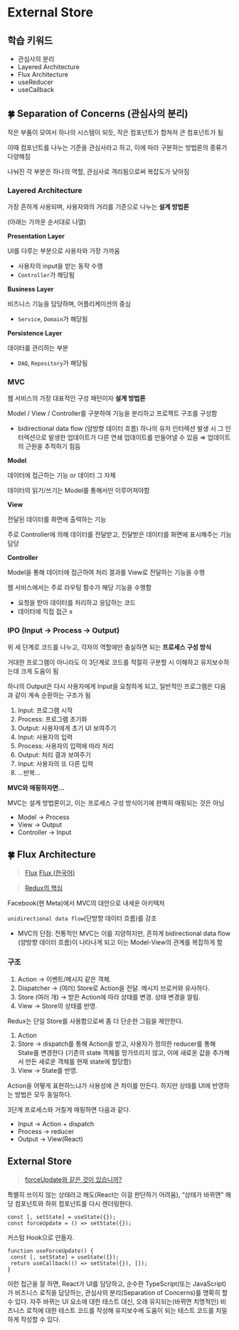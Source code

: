 # External Store

## 학습 키워드

- 관심사의 분리
- Layered Architecture
- Flux Architecture
- useReducer
- useCallback

## 🍀 Separation of Concerns (관심사의 분리)

작은 부품이 모여서 하나의 시스템이 되듯, 작은 컴포넌트가 합쳐저 큰 컴포넌트가 됨

이때 컴포넌트를 나누는 기준을 관심사라고 하고, 이에 따라 구분하는 방법론의 종류가 다양해짐

나눠진 각 부분은 하나의 역할, 관심사로 격리됨으로써 복잡도가 낮아짐

### Layered Architecture

가장 흔하게 사용되며, 사용자와의 거리를 기준으로 나누는 **설계 방법론**

(아래는 가까운 순서대로 나열)

**Presentation Layer**

UI를 다루는 부분으로 사용자와 가장 가까움

- 사용자의 input을 받는 동작 수행
- `Controller`가 해당됨

**Business Layer**

비즈니스 기능을 담당하며, 어플리케이션의 중심

- `Service`, `Domain`가 해당됨

**Persistence Layer**

데이터를 관리하는 부분

- `DAQ`, `Repository`가 해당됨

### MVC

웹 서비스의 가장 대표적인 구성 패턴이자 **설계 방법론**

Model / View / Controller를 구분하여 기능을 분리하고 프로젝트 구조를 구성함

- bidirectional data flow (양방향 데이터 흐름)
    하나의 유저 인터렉션 발생 시 그 인터렉션으로 발생한 업데이트가 다른 연쇄 업데이트를 만들어낼 수 있음 ⇒ 업데이트의 근원을 추적하기 힘듬

**Model**

데이터에 접근하는 기능 or 데이터 그 자체

데이터의 읽기/쓰기는 Model를 통해서만 이루어져야함

**View**

전달된 데이터를 화면에 출력하는 기능

주로 Controller에 의해 데이터를 전달받고, 전달받은 데이터를 화면에 표시해주는 기능 담당

**Controller**

Model을 통해 데이터에 접근하여 처리 결과를 View로 전달하는 기능을 수행

웹 서비스에서는 주로 라우팅 함수가 해당 기능을 수행함

- 요청을 받아 데이터를 처리하고 응답하는 코드
- 데이터에 직접 접근 x

### IPO (Input → Process → Output)

위 세 단계로 코드를 나누고, 각자의 역할에만 충실하면 되는 **프로세스 구성 방식**

거대한 프로그램이 아니라도 이 3단계로 코드를 적절히 구분할 시 이해하고 유지보수하는데 크게 도움이 됨

하나의 Output은 다시 사용자에게 Input을 요청하게 되고, 일반적인 프로그램은 다음과 같이 계속 순환하는 구조가 됨

1. Input: 프로그램 시작
2. Process: 프로그램 초기화
3. Output: 사용자에게 초기 UI 보여주기
4. Input: 사용자의 입력
5. Process: 사용자의 입력에 따라 처리
6. Output: 처리 결과 보여주기
7. Input: 사용자의 또 다른 입력
8. …반복…

**MVC와 매핑하자면...**

MVC는 설계 방법론이고, 이는 프로세스 구성 방식이기에 완벽히 매핑되는 것은 아님

- Model → Process
- View → Output
- Controller → Input

## 🍀 Flux Architecture

> [Flux](https://facebook.github.io/flux/docs/in-depth-overview/)
> [Flux (한국어)](https://haruair.github.io/flux/docs/overview.html)

> [Redux의 핵심](https://ko.redux.js.org/tutorials/essentials/part-1-overview-concepts)

Facebook(현 Meta)에서 MVC의 대안으로 내세운 아키텍처

`unidirectional data flow`(단방향 데이터 흐름)를 강조

- MVC의 단점: 전통적인 MVC는 이를 지양하지만, 흔하게 bidirectional data flow (양방향 데이터 흐름)이 나타나게 되고 이는 Model-View의 관계를 복잡하게 함

### 구조

1. Action → 이벤트/메시지 같은 객체.
2. Dispatcher → (여러) Store로 Action을 전달. 메시지 브로커와 유사하다.
3. Store (여러 개) → 받은 Action에 따라 상태를 변경. 상태 변경을 알림.
4. View → Store의 상태를 반영.

Redux는 단일 Store를 사용함으로써 좀 더 단순한 그림을 제안한다.

1. Action
2. Store → dispatch를 통해 Action을 받고, 사용자가 정의한 reducer를 통해 State를 변경한다 (기존의 state 객체를 망가뜨리지 않고, 이에 새로운 값을 추가해서 만든 새로운 객체를 현재 state에 할당함)
3. View → State를 반영.

Action을 어떻게 표현하느냐가 사용성에 큰 차이를 만든다. 하지만 상태를 UI에 반영하는 방법은 모두 동일하다.

3단계 프로세스와 거칠게 매핑하면 다음과 같다.

- Input → Action + dispatch
- Process → reducer
- Output → View(React)

## External Store

> [forceUpdate와 같은 것이 있습니까?](https://ko.reactjs.org/docs/hooks-faq.html#is-there-something-like-forceupdate)
>

특별히 쓰이지 않는 상태라고 해도(React는 이걸 판단하기 어려움), “상태가 바뀌면” 해당 컴포넌트와 하위 컴포넌트를 다시 렌더링한다.

```tsx
const [, setState] = useState({});
const forceUpdate = () => setState({});
```

커스텀 Hook으로 만들자.

```tsx
function useForceUpdate() {
 const [, setState] = useState({});
 return useCallback(() => setState({}), []);
}
```

이런 접근을 잘 하면, React가 UI를 담당하고, 순수한 TypeScript(또는 JavaScript)가 비즈니스 로직을 담당하는, 관심사의 분리(Separation of Concerns)를 명확히 할 수 있다. 자주 바뀌는 UI 요소에 대한 테스트 대신, 오래 유지되는(바뀌면 치명적인) 비즈니스 로직에 대한 테스트 코드를 작성해 유지보수에 도움이 되는 테스트 코드를 치밀하게 작성할 수 있다.

